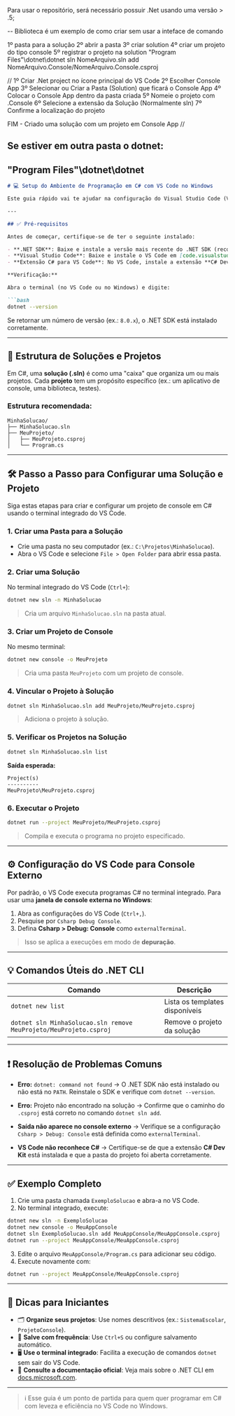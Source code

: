 Para usar o repositório, será necessário possuir .Net usando uma versão > .5;

-- Biblioteca é um exemplo de como criar sem usar a inteface de comando

1º pasta para a solução
2º abrir a pasta
3º criar solution
4º criar um projeto do tipo console
5º registrar o projeto na solution
    \"Program Files"\dotnet\dotnet sln NomeArquivo.sln add NomeArquivo.Console/NomeArquivo.Console.csproj


// 
1º Criar .Net project no ícone principal do VS Code
2º Escolher Console App
3º Selecionar ou Criar a Pasta (Solution) que ficará o Console App
4º Colocar o Console App dentro da pasta criada
5º Nomeie o projeto com .Console
6º Selecione a extensão da Solução (Normalmente sln)
7º Confirme a localização do projeto

FIM - Criado uma solução com um projeto em Console App
//



Se estiver em outra pasta o dotnet:
--
\"Program Files"\dotnet\dotnet
--

````markdown
# 💻 Setup do Ambiente de Programação em C# com VS Code no Windows

Este guia rápido vai te ajudar na configuração do Visual Studio Code (VS Code) para desenvolver programas em C# no Windows.

---

## ✅ Pré-requisitos

Antes de começar, certifique-se de ter o seguinte instalado:

- **.NET SDK**: Baixe e instale a versão mais recente do .NET SDK (recomenda-se a versão LTS) em [dotnet.microsoft.com](https://dotnet.microsoft.com).
- **Visual Studio Code**: Baixe e instale o VS Code em [code.visualstudio.com](https://code.visualstudio.com).
- **Extensão C# para VS Code**: No VS Code, instale a extensão **C# Dev Kit** na aba de extensões (`Ctrl+Shift+X`).

**Verificação:**

Abra o terminal (no VS Code ou no Windows) e digite:

```bash
dotnet --version
````

Se retornar um número de versão (ex.: `8.0.x`), o .NET SDK está instalado corretamente.

---

## 📁 Estrutura de Soluções e Projetos

Em C#, uma **solução (.sln)** é como uma "caixa" que organiza um ou mais projetos. Cada **projeto** tem um propósito específico (ex.: um aplicativo de console, uma biblioteca, testes).

### Estrutura recomendada:

```
MinhaSolucao/
├── MinhaSolucao.sln
├── MeuProjeto/
│   ├── MeuProjeto.csproj
│   └── Program.cs
```

---

## 🛠️ Passo a Passo para Configurar uma Solução e Projeto

Siga estas etapas para criar e configurar um projeto de console em C# usando o terminal integrado do VS Code.

### 1. Criar uma Pasta para a Solução

* Crie uma pasta no seu computador (ex.: `C:\Projetos\MinhaSolucao`).
* Abra o VS Code e selecione `File > Open Folder` para abrir essa pasta.

### 2. Criar uma Solução

No terminal integrado do VS Code (`Ctrl+`):

```bash
dotnet new sln -n MinhaSolucao
```

> Cria um arquivo `MinhaSolucao.sln` na pasta atual.

### 3. Criar um Projeto de Console

No mesmo terminal:

```bash
dotnet new console -o MeuProjeto
```

> Cria uma pasta `MeuProjeto` com um projeto de console.

### 4. Vincular o Projeto à Solução

```bash
dotnet sln MinhaSolucao.sln add MeuProjeto/MeuProjeto.csproj
```

> Adiciona o projeto à solução.

### 5. Verificar os Projetos na Solução

```bash
dotnet sln MinhaSolucao.sln list
```

**Saída esperada:**

```
Project(s)
----------
MeuProjeto\MeuProjeto.csproj
```

### 6. Executar o Projeto

```bash
dotnet run --project MeuProjeto/MeuProjeto.csproj
```

> Compila e executa o programa no projeto especificado.

---

## ⚙️ Configuração do VS Code para Console Externo

Por padrão, o VS Code executa programas C# no terminal integrado. Para usar uma **janela de console externa no Windows**:

1. Abra as configurações do VS Code (`Ctrl+,`).
2. Pesquise por `Csharp Debug Console`.
3. Defina **Csharp > Debug: Console** como `externalTerminal`.

> Isso se aplica a execuções em modo de **depuração**.

---

## 💡 Comandos Úteis do .NET CLI

| Comando                                                           | Descrição                      |
| ----------------------------------------------------------------- | ------------------------------ |
| `dotnet new list`                                                 | Lista os templates disponíveis |
| `dotnet sln MinhaSolucao.sln remove MeuProjeto/MeuProjeto.csproj` | Remove o projeto da solução    |

---

## ❗ Resolução de Problemas Comuns

* **Erro:** `dotnet: command not found`
  → O .NET SDK não está instalado ou não está no `PATH`. Reinstale o SDK e verifique com `dotnet --version`.

* **Erro:** Projeto não encontrado na solução
  → Confirme que o caminho do `.csproj` está correto no comando `dotnet sln add`.

* **Saída não aparece no console externo**
  → Verifique se a configuração `Csharp > Debug: Console` está definida como `externalTerminal`.

* **VS Code não reconhece C#**
  → Certifique-se de que a extensão **C# Dev Kit** está instalada e que a pasta do projeto foi aberta corretamente.

---

## ✅ Exemplo Completo

1. Crie uma pasta chamada `ExemploSolucao` e abra-a no VS Code.
2. No terminal integrado, execute:

```bash
dotnet new sln -n ExemploSolucao
dotnet new console -o MeuAppConsole
dotnet sln ExemploSolucao.sln add MeuAppConsole/MeuAppConsole.csproj
dotnet run --project MeuAppConsole/MeuAppConsole.csproj
```

3. Edite o arquivo `MeuAppConsole/Program.cs` para adicionar seu código.
4. Execute novamente com:

```bash
dotnet run --project MeuAppConsole/MeuAppConsole.csproj
```

---

## 👶 Dicas para Iniciantes

* 🗂️ **Organize seus projetos**: Use nomes descritivos (ex.: `SistemaEscolar`, `ProjetoConsole`).
* 💾 **Salve com frequência**: Use `Ctrl+S` ou configure salvamento automático.
* 🖥️ **Use o terminal integrado**: Facilita a execução de comandos `dotnet` sem sair do VS Code.
* 📘 **Consulte a documentação oficial**: Veja mais sobre o .NET CLI em [docs.microsoft.com](https://docs.microsoft.com).

---

> ℹ️ Esse guia é um ponto de partida para quem quer programar em C# com leveza e eficiência no VS Code no Windows.

```



